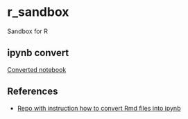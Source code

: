 # r_sandbox
Sandbox for R

## ipynb convert
[Converted notebook](ipynb_convert/sample_notebook.ipynb)

## References
- [Repo with instruction how to convert Rmd files into ipynb](https://github.com/lecy/RMD-to-Jupyter)
